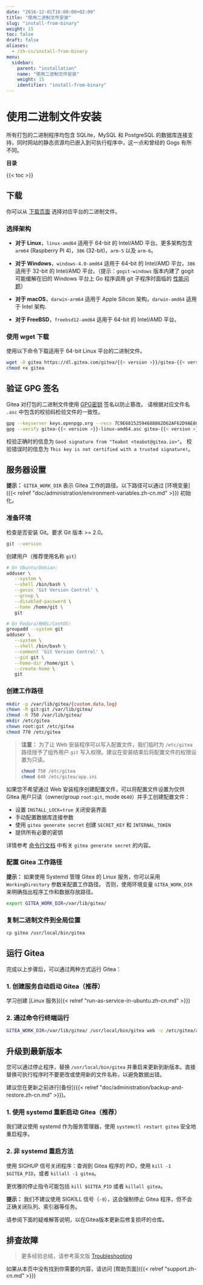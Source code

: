 ```yaml
---
date: "2016-12-01T16:00:00+02:00"
title: "使用二进制文件安装"
slug: "install-from-binary"
weight: 15
toc: false
draft: false
aliases:
  - /zh-cn/install-from-binary
menu:
  sidebar:
    parent: "installation"
    name: "使用二进制文件安装"
    weight: 15
    identifier: "install-from-binary"
---
```


# 使用二进制文件安装

所有打包的二进制程序均包含 SQLite，MySQL 和 PostgreSQL 的数据库连接支持，同时网站的静态资源均已嵌入到可执行程序中，这一点和曾经的 Gogs 有所不同。

**目录**

{{< toc >}}

## 下载

你可以从 [下载页面](https://dl.gitea.com/gitea/) 选择对应平台的二进制文件。

### 选择架构

- **对于 Linux**，`linux-amd64` 适用于 64-bit 的 Intel/AMD 平台。更多架构包含 `arm64` (Raspberry PI 4)，`386` (32-bit)，`arm-5` 以及 `arm-6`。

- **对于 Windows**，`windows-4.0-amd64` 适用于 64-bit 的 Intel/AMD 平台，`386` 适用于 32-bit 的 Intel/AMD 平台。（提示：`gogit-windows` 版本内建了 gogit 可能缓解在旧的 Windows 平台上 Go 程序调用 git 子程序时面临的 [性能问题](https://github.com/go-gitea/gitea/pull/15482)）

- **对于 macOS**，`darwin-arm64` 适用于 Apple Silicon 架构，`darwin-amd64` 适用于 Intel 架构.

- **对于 FreeBSD**，`freebsd12-amd64` 适用于 64-bit 的 Intel/AMD 平台。

### 使用 wget 下载

使用以下命令下载适用于 64-bit Linux 平台的二进制文件。

```sh
wget -O gitea https://dl.gitea.com/gitea/{{< version >}}/gitea-{{< version >}}-linux-amd64
chmod +x gitea
```

## 验证 GPG 签名

Gitea 对打包的二进制文件使用 [GPG密钥](https://keys.openpgp.org/search?q=teabot%40gitea.io) 签名以防止篡改。
请根据对应文件名 `.asc` 中包含的校验码检验文件的一致性。

```sh
gpg --keyserver keys.openpgp.org --recv 7C9E68152594688862D62AF62D9AE806EC1592E2
gpg --verify gitea-{{< version >}}-linux-amd64.asc gitea-{{< version >}}-linux-amd64
```

校验正确时的信息为 `Good signature from "Teabot <teabot@gitea.io>"`。
校验错误时的信息为 `This key is not certified with a trusted signature!`。

## 服务器设置

**提示：** `GITEA_WORK_DIR` 表示 Gitea 工作的路径。以下路径可以通过 [环境变量]({{< relref "doc/administration/environment-variables.zh-cn.md" >}}) 初始化。

### 准备环境

检查是否安装 Git。要求 Git 版本 >= 2.0。

```sh
git --version
```

创建用户（推荐使用名称 `git`）

```sh
# On Ubuntu/Debian:
adduser \
   --system \
   --shell /bin/bash \
   --gecos 'Git Version Control' \
   --group \
   --disabled-password \
   --home /home/git \
   git

# On Fedora/RHEL/CentOS:
groupadd --system git
adduser \
   --system \
   --shell /bin/bash \
   --comment 'Git Version Control' \
   --gid git \
   --home-dir /home/git \
   --create-home \
   git
```

### 创建工作路径

```sh
mkdir -p /var/lib/gitea/{custom,data,log}
chown -R git:git /var/lib/gitea/
chmod -R 750 /var/lib/gitea/
mkdir /etc/gitea
chown root:git /etc/gitea
chmod 770 /etc/gitea
```

> **注意：** 为了让 Web 安装程序可以写入配置文件，我们临时为 `/etc/gitea` 路径授予了组外用户 `git` 写入权限。建议在安装结束后将配置文件的权限设置为只读。
>
> ```sh
> chmod 750 /etc/gitea
> chmod 640 /etc/gitea/app.ini
> ```

如果您不希望通过 Web 安装程序创建配置文件，可以将配置文件设置为仅供 Gitea 用户只读（owner/group `root:git`, mode `0640`）并手工创建配置文件：

- 设置 `INSTALL_LOCK=true` 关闭安装界面
- 手动配置数据库连接参数
- 使用 `gitea generate secret` 创建 `SECRET_KEY` 和 `INTERNAL_TOKEN`
- 提供所有必要的密钥

详情参考 [命令行文档](/zh-cn/command-line/) 中有关 `gitea generate secret` 的内容。

### 配置 Gitea 工作路径

**提示：** 如果使用 Systemd 管理 Gitea 的 Linux 服务，你可以采用 `WorkingDirectory` 参数来配置工作路径。 否则，使用环境变量 `GITEA_WORK_DIR` 来明确指出程序工作和数据存放路径。

```sh
export GITEA_WORK_DIR=/var/lib/gitea/
```

### 复制二进制文件到全局位置

```sh
cp gitea /usr/local/bin/gitea
```

## 运行 Gitea

完成以上步骤后，可以通过两种方式运行 Gitea：

### 1. 创建服务自动启动 Gitea（推荐）

学习创建 [Linux 服务]({{< relref "run-as-service-in-ubuntu.zh-cn.md" >}})

### 2. 通过命令行终端运行

```sh
GITEA_WORK_DIR=/var/lib/gitea/ /usr/local/bin/gitea web -c /etc/gitea/app.ini
```

## 升级到最新版本

您可以通过停止程序，替换 `/usr/local/bin/gitea` 并重启来更新到新版本。直接替换可执行程序时不要更改或使用新的文件名称，以避免数据出错。

建议您在更新之前进行[备份]({{< relref "doc/administration/backup-and-restore.zh-cn.md" >}})。

### 1. 使用 systemd 重新启动 Gitea（推荐）

我们建议使用 systemd 作为服务管理器，使用 `systemctl restart gitea` 安全地重启程序。

### 2. 非 systemd 重启方法

使用 SIGHUP 信号关闭程序：查询到 Gitea 程序的 PID，使用 `kill -1 $GITEA_PID`，或者 `killall -1 gitea`。

更优雅的停止指令可能包括 `kill $GITEA_PID` 或者 `killall gitea`。

**提示：** 我们不建议使用 SIGKILL 信号（`-9`），这会强制停止 Gitea 程序，但不会正确关闭队列、索引器等任务。

请参阅下面的疑难解答说明，以在Gitea版本更新后修复损坏的仓库。

## 排查故障

> 更多经验总结，请参考英文版 [Troubleshooting](/en-us/install-from-binary/#troubleshooting)

如果从本页中没有找到你需要的内容，请访问 [帮助页面]({{< relref "support.zh-cn.md" >}})
